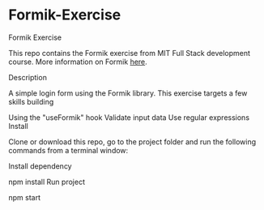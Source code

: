 # Formik-Exercise
Formik Exercise

This repo contains the Formik exercise from MIT Full Stack development course. More information on Formik 
<a href="https://formik.org">here</a>.

Description

A simple login form using the Formik library. This exercise targets a few skills building

Using the "useFormik" hook
Validate input data
Use regular expressions
Install

Clone or download this repo, go to the project folder and run the following commands from a terminal window:

Install dependency

npm install
Run project

npm start
